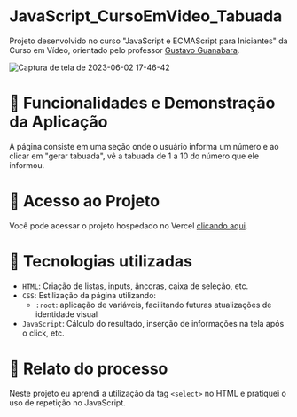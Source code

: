 # JavaScript_CursoEmVideo_Tabuada
Projeto desenvolvido no curso "JavaScript e ECMAScript para Iniciantes" da Curso em Vídeo, orientado pelo professor [Gustavo Guanabara](https://github.com/gustavoguanabara).

![Captura de tela de 2023-06-02 17-46-42](https://github.com/karinoniesko/JavaScript_CursoEmVideo_Tabuada/assets/126200406/8ed15507-50fd-4b97-ae51-b47bc163bccc)

# :round_pushpin: Funcionalidades e Demonstração da Aplicação
A página consiste em uma seção onde o usuário informa um número e ao clicar em "gerar tabuada", vê a tabuada de 1 a 10 do número que ele informou.

# :round_pushpin: Acesso ao Projeto
Você pode acessar o projeto hospedado no Vercel [clicando aqui](https://tabuada-henna-eight.vercel.app/).

# :round_pushpin: Tecnologias utilizadas
- `HTML`: Criação de listas, inputs, âncoras, caixa de seleção, etc.
- `CSS`: Estilização da página utilizando:
  - `:root`: aplicação de variáveis, facilitando futuras atualizações de identidade visual
- `JavaScript`: Cálculo do resultado, inserção de informações na tela após o click, etc.
  
# :round_pushpin: Relato do processo
Neste projeto eu aprendi a utilização da tag `<select>` no HTML e pratiquei o uso de repetição no JavaScript.
